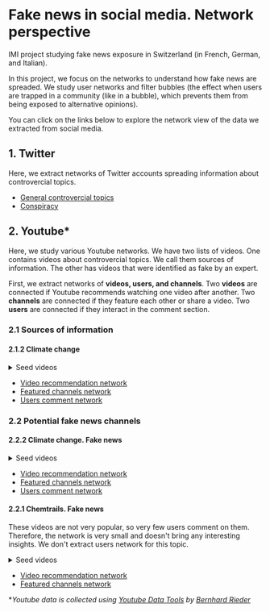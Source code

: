 # Fake news in social media. Network perspective
IMI project studying fake news exposure in Switzerland (in French, German, and Italian).

In this project, we focus on the networks to understand how fake news are spreaded. We study user networks and filter bubbles (the effect when users are trapped in a community (like in a bubble), which prevents them from being exposed to alternative opinions). 

You can click on the links below to explore the network view of the data we extracted from social media.

## 1. Twitter
Here, we extract networks of Twitter accounts spreading information about controvercial topics. 

* [General controvercial topics](https://mizvol.github.io/imi-nets/network/)
* [Conspiracy](https://mizvol.github.io/imi-nets/network-twitter-conspiracy)

## 2. Youtube*
Here, we study various Youtube networks. We have two lists of videos. One contains videos about controvercial topics. We call them sources of information. The other has videos that were identified as fake by an expert. 

First, we extract networks of **videos, users, and channels**. Two **videos** are connected if Youtube recommends watching one video after another. Two **channels** are connected if they feature each other or share a video. Two **users** are connected if they interact in the comment section.

### 2.1 Sources of information

#### 2.1.2 Climate change
<details><summary>Seed videos</summary>
  <p><a href="https://www.youtube.com/watch?v=R6eywXdssMw">Youtube video</a></p>
  <p><a href="https://www.youtube.com/watch?v=T4LVXCCmIKA">Youtube video</a></p>
  <p><a href="https://www.youtube.com/watch?v=iK3G8wqqp_k">Youtube video</a></p>
  <p><a href="https://www.youtube.com/watch?v=szho74EKGiM">Youtube video</a></p>
  <p><a href="https://www.youtube.com/watch?v=q3DM5TZ3FG4">Youtube video</a></p>
  <p><a href="https://www.youtube.com/watch?v=tPjHLRYZiHM">Youtube video</a></p>
  <p><a href="https://www.youtube.com/watch?v=OQBcrKqyHJI">Youtube video</a></p>
  <p><a href="https://www.youtube.com/watch?v=eytaVwARSmU">Youtube video</a></p>
  <p><a href="https://www.youtube.com/watch?v=TpbZYwH0X90">Youtube video</a></p>
  <p><a href="https://www.youtube.com/watch?v=KGdVCs5E8vE">Youtube video</a></p>
  <p><a href="https://www.youtube.com/watch?v=YX_RW5iYJcQ">Youtube video</a></p>
  <p><a href="https://www.youtube.com/watch?v=PLeVCOn7khk">Youtube video</a></p>
  <p><a href="https://www.youtube.com/watch?v=fS5HhcbyjKc">Youtube video</a></p>
  <p><a href="https://www.youtube.com/watch?v=W9ktHsL_dzE">Youtube video</a></p>
  <p><a href="https://www.youtube.com/watch?v=zBLTDscToOo">Youtube video</a></p>
</details>

* [Video recommendation network](https://mizvol.github.io/imi-nets/youtube/youtube-diffuseurs-climate/)
* [Featured channels network](https://mizvol.github.io/imi-nets/youtube/youtube-channels-diffuseurs-climate/)
* [Users comment network](https://mizvol.github.io/imi-nets/youtube/youtube-users-comments-climate-sources/index.html)


### 2.2 Potential fake news channels

#### 2.2.2 Climate change. Fake news
<details><summary>Seed videos</summary>
  <p><a href="https://www.youtube.com/watch?v=zBLTDscToOo">Youtube video</a></p>
  <p><a href="https://www.youtube.com/watch?v=I-Du-AqQTQU">Youtube video</a></p>
  <p><a href="https://www.youtube.com/watch?v=y3MYKWEPnus">Youtube video</a></p>
  <p><a href="https://www.youtube.com/watch?v=QppDqoF-ixk">Youtube video</a></p>
  <p><a href="https://www.youtube.com/watch?v=IkiI7wkm33Q">Youtube video</a></p>
</details>

* [Video recommendation network](https://mizvol.github.io/imi-nets/youtube/youtube-videos-climate-fake/)
* [Featured channels network](https://mizvol.github.io/imi-nets/youtube/youtube-channels-climate-fake/)
* [Users comment network](https://mizvol.github.io/imi-nets/youtube/youtube-users-comments-climate-fake/)

#### 2.2.1 Chemtrails. Fake news
These videos are not very popular, so very few users comment on them. Therefore, the network is very small and doesn't bring any interesting insights. We don't extract users network for this topic.

<details><summary>Seed videos</summary>
    <p><a href="https://www.youtube.com/watch?v=EdLHtJzxCQE">Youtube video</a></p>
    <p><a href="https://www.youtube.com/watch?v=4DmcsETVzKs">Youtube video</a></p>
    <p><a href="https://www.youtube.com/watch?v=IeXL--VBlYw">Youtube video</a></p>
    <p><a href="https://www.youtube.com/watch?v=0R-C3O4OwhY">Youtube video</a></p>
    <p><a href="https://www.youtube.com/watch?v=8MzshxsVxUg">Youtube video</a></p>
    <p><a href="https://www.youtube.com/watch?v=quWrSkTCEvc">Youtube video</a></p>
    <p><a href="https://www.youtube.com/watch?v=Q7BzNBfX3fU">Youtube video</a></p>
    <p><a href="https://www.youtube.com/watch?v=UOhJt72t7YI">Youtube video</a></p>
    <p><a href="https://www.youtube.com/watch?v=9hAULB7Qsac">Youtube video</a></p>
</details>

* [Video recommendation network](https://mizvol.github.io/imi-nets/youtube/youtube-videos-haarp/)
* [Featured channels network](https://mizvol.github.io/imi-nets/youtube/youtube-channels-haarp/)

**Youtube data is collected using [Youtube Data Tools](https://github.com/bernorieder/YouTube-Data-Tools) by [Bernhard Rieder](http://thepoliticsofsystems.net/about/)*

